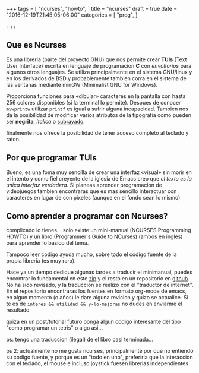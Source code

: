+++
tags = [
  "ncurses", "howto",
]
title = "ncurses"
draft = true
date = "2016-12-19T21:45:05-06:00"
categories = [
  "prog",
]

+++

## Que es Ncurses

Es una libreria (parte del proyecto GNU) que nos permite crear **TUIs** (Text
User Interface) escrita en lenguaje de programacion **C** con *envoltorios* para
algunos otros lenguajes. Se utiliza principalmente en el sistema GNU/linux y en
los derivados de BSD y probablemente tambien corra en el sistema de las ventanas
mediante minGW (Minimalist GNU for Windows).

Proporciona funciones para «dibujar» caracteres en la pantalla con hasta 256
colores disponibles (si la terminal lo permite). Despues de conocer `mvwprintw`
utilizar `printf` es igual a sufrir alguna incapacidad. Tambien nos da la
posibilidad de modificar varios atributos de la tipografia como pueden ser
**negrita**, *italica* o <u>subrayado</u>.

finalmente nos ofrece la posibilidad de tener acceso completo al teclado y
raton.

## Por que programar TUIs

Bueno, es una foma muy sencilla de crear una interfaz «visual» sin morir en el
intento y como fiel creyente de la iglesia de Emacs creo que *el texto es la
unica interfaz verdadera*. Si planeas aprender programacion de videojuegos
tambien encontraras que es mas sencillo interactuar con caracteres en lugar de
con pixeles (aunque en el fondo sean lo mismo)


## Como aprender a programar con Ncurses?

complicado lo tienes... solo existe un mini-manual (NCURSES Programming HOWTO) y
un libro (Programmer's Guide to NCurses) (ambos en ingles) para aprender lo
basico del tema.

Tampoco leer codigo ayuda mucho, sobre todo el codigo fuente de la propia
libreria (es muy raro).

Hace ya un tiempo dedique algunas tardes a traducir el minimanual, puedes encontrar
lo fundamental en este [zip](ncurses-programming-howto.zip) y el resto en un
repositorio en [github](https://github.com/nasciiboy/NCURSES-Programming-HOWTO).
No ha sido revisado, y la traduccion  se realizo con el "traductor de
internet". En el repositorio encontraras los fuentes en formato org-mode de
emacs, en algun momento (o años) le dare alguna revicion y quizo se
actualice. Si te es de `interes && utilidad && y-lo-mejoras` no dudes en
enviarme el resultado

quiza en un post/tutorial futuro ponga algun codigo interesante del tipo "como
programar un tetris" o algo asi...

ps: tengo una traduccion (ilegal) de el libro casi terminada...

ps 2: actualmente no me gusta ncurses, principalmente por que no entiendo su
codigo fuente, y porque es un "todo en uno", preferiria que la interaccion con
el teclado, el mouse e incluso joystick fuesen librerias independientes
